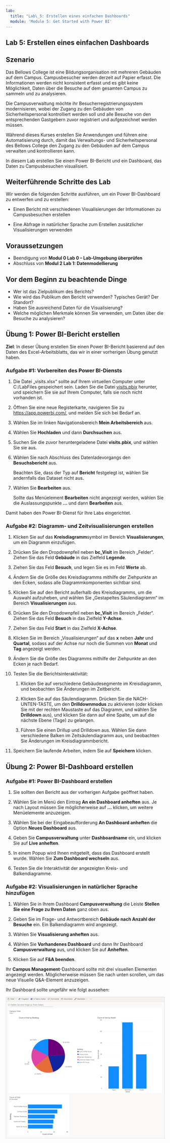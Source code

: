 ```yaml
---
lab:
  title: "Lab\_5: Erstellen eines einfachen Dashboards"
  module: 'Module 5: Get Started with Power BI'
---
```


## Lab 5: Erstellen eines einfachen Dashboards

## Szenario

Das Bellows College ist eine Bildungsorganisation mit mehreren Gebäuden auf dem Campus. Campusbesucher werden derzeit auf Papier erfasst. Die Informationen werden nicht konsistent erfasst und es gibt keine Möglichkeit, Daten über die Besuche auf dem gesamten Campus zu sammeln und zu analysieren.

Die Campusverwaltung möchte ihr Besucherregistrierungssystem modernisieren, wobei der Zugang zu den Gebäuden von Sicherheitspersonal kontrolliert werden soll und alle Besuche von den entsprechenden Gastgebern zuvor registriert und aufgezeichnet werden müssen.

Während dieses Kurses erstellen Sie Anwendungen und führen eine Automatisierung durch, damit das Verwaltungs- und Sicherheitspersonal des Bellows College den Zugang zu den Gebäuden auf dem Campus verwalten und kontrollieren kann.

In diesem Lab erstellen Sie einen Power BI-Bericht und ein Dashboard, das Daten zu Campusbesuchen visualisiert.

## Weiterführende Schritte des Lab

Wir werden die folgenden Schritte ausführen, um ein Power BI-Dashboard zu entwerfen und zu erstellen:

-   Einen Bericht mit verschiedenen Visualisierungen der Informationen zu Campusbesuchen erstellen

-   Eine Abfrage in natürlicher Sprache zum Erstellen zusätzlicher Visualisierungen verwenden

## Voraussetzungen

- Beendigung von **Modul 0 Lab 0 – Lab-Umgebung überprüfen**
- Abschluss von **Modul 2 Lab 1: Datenmodellierung**

## Vor dem Beginn zu beachtende Dinge

-   Wer ist das Zielpublikum des Berichts?
-   Wie wird das Publikum den Bericht verwenden? Typisches Gerät? Der Standort?
-   Haben Sie ausreichend Daten für die Visualisierung?
-   Welche möglichen Merkmale können Sie verwenden, um Daten über die Besuche zu analysieren?

## Übung 1: Power BI-Bericht erstellen

**Ziel**: In dieser Übung erstellen Sie einen Power BI-Bericht basierend auf den Daten des Excel-Arbeitsblatts, das wir in einer vorherigen Übung genutzt haben.

### Aufgabe \#1: Vorbereiten des Power BI-Diensts

1.  Die Datei „visits.xlsx“ sollte auf Ihrem virtuellen Computer unter C:/LabFiles gespeichert sein. Laden Sie die Datei [visits.pbix](https://github.com/MicrosoftLearning/PL-900-Microsoft-Power-Platform-Fundamentals/raw/master/Allfiles/visits.pbix) herunter, und speichern Sie sie auf Ihrem Computer, falls sie noch nicht vorhanden ist.

2.  Öffnen Sie eine neue Registerkarte, navigieren Sie zu <https://app.powerbi.com/>, und melden Sie sich bei Bedarf an.

3.  Wählen Sie im linken Navigationsbereich **Mein Arbeitsbereich** aus.

5.  Wählen Sie **Hochladen** und dann **Durchsuchen** aus.

6.  Suchen Sie die zuvor heruntergeladene Datei **visits.pbix**, und wählen Sie sie aus. 

7.  Wählen Sie nach Abschluss des Datenladevorgangs den **Besuchsbericht** aus.

    Beachten Sie, dass der Typ auf **Bericht** festgelegt ist, wählen Sie andernfalls das Dataset nicht aus.

8.  Wählen Sie **Bearbeiten** aus. 

    Sollte das Menüelement **Bearbeiten** nicht angezeigt werden, wählen Sie die Auslassungspunkte **...** und dann **Bearbeiten** aus.

Damit haben den Power BI-Dienst für Ihre Labs eingerichtet.


### Aufgabe \#2: Diagramm- und Zeitvisualisierungen erstellen

1.  Klicken Sie auf das **Kreisdiagramm**symbol im Bereich **Visualisierungen**, um ein Diagramm einzufügen.

2.  Drücken Sie den Dropdownpfeil neben **bc_Visit** im Bereich „Felder“. Ziehen Sie das Feld **Gebäude** in das Zielfeld **Legende**.

3.  Ziehen Sie das Feld **Besuch**, und legen Sie es im Feld **Werte** ab.

4.  Ändern Sie die Größe des Kreisdiagramms mithilfe der Ziehpunkte an den Ecken, sodass alle Diagrammkomponenten sichtbar sind.

5.  Klicken Sie auf den Bericht außerhalb des Kreisdiagramms, um die Auswahl aufzuheben, und wählen Sie „Gestapeltes Säulendiagramm“ im Bereich **Visualisierungen** aus.

6.  Drücken Sie den Dropdownpfeil neben **bc_Visit** im Bereich „Felder“. Ziehen Sie das Feld **Besuch** in das Zielfeld **Y-Achse**.

7.  Ziehen Sie das Feld **Start** in das Zielfeld **X-Achse**.

8.  Klicken Sie im Bereich „Visualisierungen“ auf das **x** neben **Jahr** und **Quartal**, sodass auf der Achse nur noch die Summen von **Monat** und **Tag** angezeigt werden.

9.  Ändern Sie die Größe des Diagramms mithilfe der Ziehpunkte an den Ecken je nach Bedarf.

10. Testen Sie die Berichtsinteraktivität:

    1.  Klicken Sie auf verschiedene Gebäudesegmente im Kreisdiagramm, und beobachten Sie Änderungen im Zeitbericht.

    2.  Klicken Sie auf das Säulendiagramm. Drücken Sie die NACH-UNTEN-TASTE, um den **Drilldownmodus** zu aktivieren (oder klicken Sie mit der rechten Maustaste auf das Diagramm, und wählen Sie **Drilldown** aus), und klicken Sie dann auf eine Spalte, um auf die nächste Ebene (Tage) zu gelangen.

    3.  Führen Sie einen Drillup und Drilldown aus. Wählen Sie dann verschiedene Balken im Zeitsäulendiagramm aus, und beobachten Sie Änderungen im Kreisdiagrammbericht.

11. Speichern Sie laufende Arbeiten, indem Sie auf **Speichern** klicken.

## Übung 2: Power BI-Dashboard erstellen

### Aufgabe \#1: Power BI-Dashboard erstellen

1.  Sie sollten den Bericht aus der vorherigen Aufgabe geöffnet haben.

2.  Wählen Sie im Menü den Eintrag **An ein Dashboard anheften** aus. Je nach Layout müssen Sie möglicherweise auf **...** klicken, um weitere Menüelemente anzuzeigen.

3.  Wählen Sie bei der Eingabeaufforderung **An Dashboard anheften** die Option **Neues Dashboard** aus.

4.  Geben Sie **Campusverwaltung** unter **Dashboardname** ein, und klicken Sie auf **Live anheften**.

5.  In einem Popup wird Ihnen mitgeteilt, dass das Dashboard erstellt wurde. Wählen Sie **Zum Dashboard wechseln** aus.

6.  Testen Sie die Interaktivität der angezeigten Kreis- und Balkendiagramme.

### Aufgabe \#2: Visualisierungen in natürlicher Sprache hinzufügen

1.  Wählen Sie in Ihrem Dashboard **Campusverwaltung** die Leiste **Stellen Sie eine Frage zu Ihren Daten** ganz oben aus.

2.  Geben Sie im Frage- und Antwortbereich **Gebäude nach Anzahl der Besuche** ein. Ein Balkendiagramm wird angezeigt.

3.  Wählen Sie **Visualisierung anheften** aus.

4.  Wählen Sie **Vorhandenes Dashboard** und dann Ihr Dashboard **Campusverwaltung** aus, und klicken Sie auf **Anheften**.

5.  Klicken Sie auf **F&A beenden**.

Ihr **Campus Management**-Dashboard sollte mit drei visuellen Elementen angezeigt werden. Möglicherweise müssen Sie nach unten scrollen, um das neue Visuelle Q&A-Element anzuzeigen.

Ihr Dashboard sollte ungefähr wie folgt aussehen:

![](media/5-powerbi-result.png)
